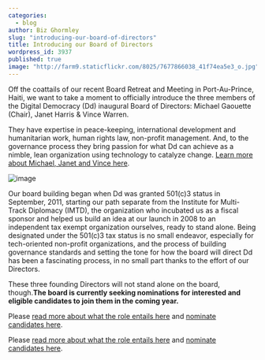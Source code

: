 ```yaml
---
categories: 
  - blog
author: Biz Ghormley
slug: "introducing-our-board-of-directors"
title: Introducing our Board of Directors
wordpress_id: 3937
published: true
image: "http://farm9.staticflickr.com/8025/7677866038_41f74ea5e3_o.jpg"
---
```


Off the coattails of our recent Board Retreat and Meeting in Port-Au-Prince, Haiti, we want to take a moment to officially introduce the three members of the Digital Democracy (Dd) inaugural Board of Directors: Michael Gaouette (Chair), Janet Harris & Vince Warren.

They have expertise in peace-keeping, international development and humanitarian work, human rights law, non-profit management. And, to the governance process they bring passion for what Dd can achieve as a nimble, lean organization using technology to catalyze change. [Learn more about Michael, Janet and Vince here](http://digital-democracy.org/who-we-are/board/).

![image](http://farm8.staticflickr.com/7119/7677493136_7c166884bf_o.jpg)

Our board building began when Dd was granted 501(c)3 status in September, 2011, starting our path separate from the Institute for Multi-Track Diplomacy (IMTD), the organization who incubated us as a fiscal sponsor and helped us build an idea at our launch in 2008 to an independent tax exempt organization ourselves, ready to stand alone. Being designated under the 501(c)3 tax status is no small endeavor, especially for tech-oriented non-profit organizations, and the process of building governance standards and setting the tone for how the board will direct Dd has been a fascinating process, in no small part thanks to the effort of our Directors.

These three founding Directors will not stand alone on the board, though.**The board is currently seeking nominations for interested and eligible candidates to join them in the coming year.**

Please [read more about what the role entails here][3] and [nominate candidates here][4]. 


 [3]: http://www.scribd.com/doc/55766608/Dd-Board-of-Director-Solicitation
 [4]: https://spreadsheets.google.com/a/digital-democracy.org/spreadsheet/viewform?hl=en_US&formkey=dGJEZk5zNDRVNTczNlNVSHp0LWxldFE6MQ#gid=0
Please [read more about what the role entails here](http://www.scribd.com/doc/55766608/Dd-Board-of-Director-Solicitation) and [nominate candidates here](https://spreadsheets.google.com/a/digital-democracy.org/spreadsheet/viewform?hl=en_US&formkey=dGJEZk5zNDRVNTczNlNVSHp0LWxldFE6MQ#gid=0).
